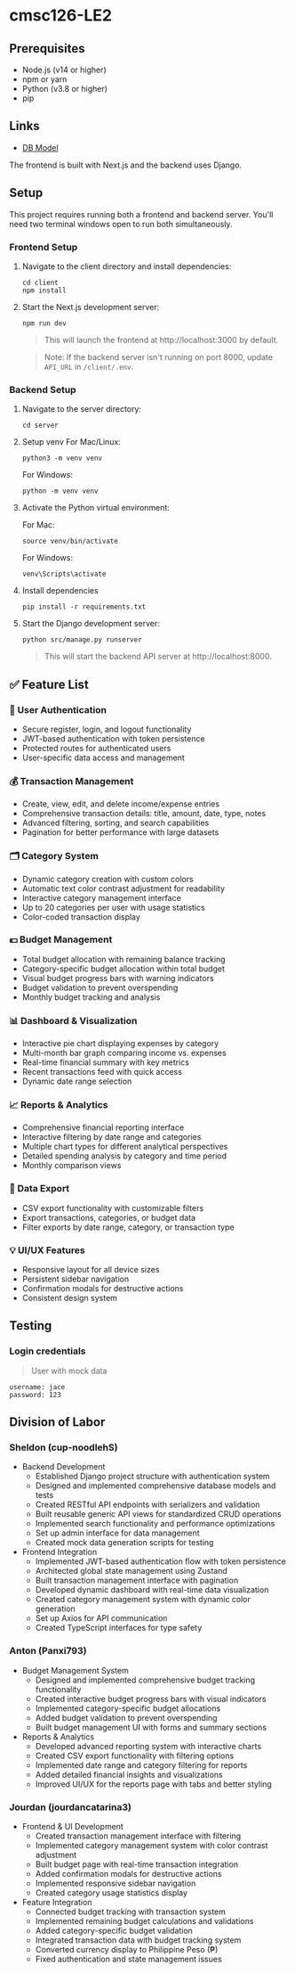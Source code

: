 # cmsc126-LE2

## Prerequisites
- Node.js (v14 or higher)
- npm or yarn
- Python (v3.8 or higher)
- pip

## Links
- [DB Model](https://lucid.app/lucidchart/5ab4801f-b1ce-4743-b0e5-b6d24caae0aa/edit?viewport_loc=-1087%2C942%2C1345%2C1023%2C0_0&invitationId=inv_652a4829-a71a-4cbb-bdb8-cd4eb45aadfa)

The frontend is built with Next.js and the backend uses Django.


## Setup
This project requires running both a frontend and backend server. You'll need two terminal windows open to run both simultaneously.

### Frontend Setup
1. Navigate to the client directory and install dependencies:
    ```
    cd client
    npm install
    ```

1. Start the Next.js development server:
    ```
    npm run dev
    ```
    > This will launch the frontend at http://localhost:3000 by default.

    > Note: If the backend server isn't running on port 8000, update `API_URL` in `/client/.env`.

### Backend Setup
1. Navigate to the server directory:
    ```
    cd server
    ```

1. Setup venv
    For Mac/Linux:
    ```
    python3 -m venv venv
    ```
    
    For Windows:
    ```
    python -m venv venv
    ```

1. Activate the Python virtual environment:

    For Mac:
    ```
    source venv/bin/activate
    ```

    For Windows:
    ```
    venv\Scripts\activate
    ```

1. Install dependencies
    ```
    pip install -r requirements.txt
    ```

1. Start the Django development server:
    ```
    python src/manage.py runserver
    ```
    > This will start the backend API server at http://localhost:8000.



## ✅ Feature List

### 🔐 User Authentication
- Secure register, login, and logout functionality
- JWT-based authentication with token persistence
- Protected routes for authenticated users
- User-specific data access and management

### 💰 Transaction Management
- Create, view, edit, and delete income/expense entries
- Comprehensive transaction details: title, amount, date, type, notes
- Advanced filtering, sorting, and search capabilities
- Pagination for better performance with large datasets

### 🗂 Category System
- Dynamic category creation with custom colors
- Automatic text color contrast adjustment for readability
- Interactive category management interface
- Up to 20 categories per user with usage statistics
- Color-coded transaction display

### 💵 Budget Management
- Total budget allocation with remaining balance tracking
- Category-specific budget allocation within total budget
- Visual budget progress bars with warning indicators
- Budget validation to prevent overspending
- Monthly budget tracking and analysis

### 📊 Dashboard & Visualization
- Interactive pie chart displaying expenses by category
- Multi-month bar graph comparing income vs. expenses
- Real-time financial summary with key metrics
- Recent transactions feed with quick access
- Dynamic date range selection

### 📈 Reports & Analytics
- Comprehensive financial reporting interface
- Interactive filtering by date range and categories
- Multiple chart types for different analytical perspectives
- Detailed spending analysis by category and time period
- Monthly comparison views

### 💱 Data Export
- CSV export functionality with customizable filters
- Export transactions, categories, or budget data
- Filter exports by date range, category, or transaction type

### 💡 UI/UX Features
- Responsive layout for all device sizes
- Persistent sidebar navigation
- Confirmation modals for destructive actions
- Consistent design system


## Testing
### Login credentials
> User with mock data
```
username: jace
password: 123
```

## Division of Labor

### Sheldon (cup-noodlehS)
- Backend Development
    - Established Django project structure with authentication system
    - Designed and implemented comprehensive database models and tests
    - Created RESTful API endpoints with serializers and validation
    - Built reusable generic API views for standardized CRUD operations
    - Implemented search functionality and performance optimizations
    - Set up admin interface for data management
    - Created mock data generation scripts for testing
- Frontend Integration
    - Implemented JWT-based authentication flow with token persistence
    - Architected global state management using Zustand
    - Built transaction management interface with pagination
    - Developed dynamic dashboard with real-time data visualization
    - Created category management system with dynamic color generation
    - Set up Axios for API communication
    - Created TypeScript interfaces for type safety

### Anton (Panxi793)
- Budget Management System
    - Designed and implemented comprehensive budget tracking functionality
    - Created interactive budget progress bars with visual indicators
    - Implemented category-specific budget allocations
    - Added budget validation to prevent overspending
    - Built budget management UI with forms and summary sections
- Reports & Analytics
    - Developed advanced reporting system with interactive charts
    - Created CSV export functionality with filtering options
    - Implemented date range and category filtering for reports
    - Added detailed financial insights and visualizations
    - Improved UI/UX for the reports page with tabs and better styling

### Jourdan (jourdancatarina3)
- Frontend & UI Development
    - Created transaction management interface with filtering
    - Implemented category management system with color contrast adjustment
    - Built budget page with real-time transaction integration
    - Added confirmation modals for destructive actions
    - Implemented responsive sidebar navigation
    - Created category usage statistics display
- Feature Integration
    - Connected budget tracking with transaction system
    - Implemented remaining budget calculations and validations
    - Added category-specific budget validation
    - Integrated transaction data with budget tracking system
    - Converted currency display to Philippine Peso (₱)
    - Fixed authentication and state management issues
